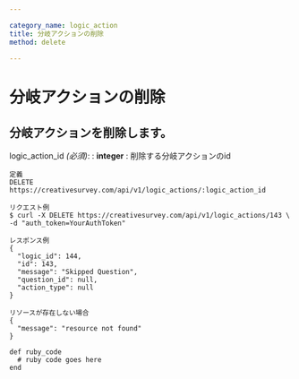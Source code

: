 ```yaml
---

category_name: logic_action
title: 分岐アクションの削除
method: delete

---
```


# 分岐アクションの削除

## 分岐アクションを削除します。

logic_action_id _(必須)_:
: __integer__
: 削除する分岐アクションのid

~~~
定義
DELETE https://creativesurvey.com/api/v1/logic_actions/:logic_action_id

リクエスト例
$ curl -X DELETE https://creativesurvey.com/api/v1/logic_actions/143 \
-d "auth_token=YourAuthToken"

レスポンス例
{
  "logic_id": 144,
  "id": 143,
  "message": "Skipped Question",
  "question_id": null,
  "action_type": null
}

リソースが存在しない場合
{
  "message": "resource not found"
}
~~~

~~~
def ruby_code
  # ruby code goes here
end
~~~

